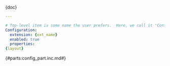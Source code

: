 
{doc}

```yaml
---

# Top-level item is some name the user prefers.  Here, we call it "Configuration".
Configuration:
  extension: {ext_name}
  enabled: true
  properties:
{layout}
```

{#parts:config_part.inc.md#}
